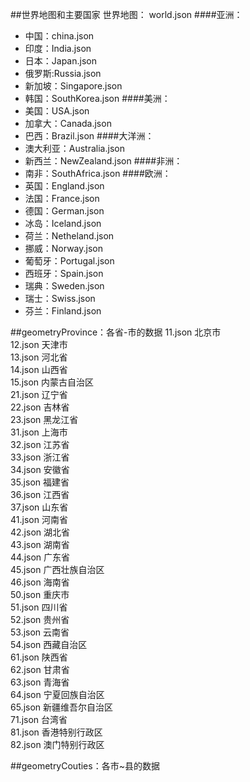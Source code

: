 ##世界地图和主要国家
世界地图： world.json
####亚洲：
- 中国：china.json
- 印度：India.json
- 日本：Japan.json
- 俄罗斯:Russia.json
- 新加坡：Singapore.json
- 韩国：SouthKorea.json
####美洲：
- 美国：USA.json
- 加拿大：Canada.json
- 巴西：Brazil.json
####大洋洲：
- 澳大利亚：Australia.json
- 新西兰：NewZealand.json
####非洲：
- 南非：SouthAfrica.json
####欧洲：
- 英国：England.json
- 法国：France.json
- 德国：German.json
- 冰岛：Iceland.json
- 荷兰：Netheland.json
- 挪威：Norway.json
- 葡萄牙：Portugal.json
- 西班牙：Spain.json
- 瑞典：Sweden.json
- 瑞士：Swiss.json
- 芬兰：Finland.json

##geometryProvince：各省-市的数据
11.json  北京市            
12.json  天津市            
13.json  河北省            
14.json  山西省            
15.json  内蒙古自治区      
21.json  辽宁省            
22.json  吉林省            
23.json  黑龙江省          
31.json  上海市            
32.json  江苏省            
33.json  浙江省            
34.json  安徽省            
35.json  福建省            
36.json  江西省            
37.json  山东省            
41.json  河南省            
42.json  湖北省            
43.json  湖南省            
44.json  广东省            
45.json  广西壮族自治区    
46.json  海南省            
50.json  重庆市            
51.json  四川省            
52.json  贵州省            
53.json  云南省            
54.json  西藏自治区        
61.json  陕西省            
62.json  甘肃省            
63.json  青海省            
64.json  宁夏回族自治区    
65.json  新疆维吾尔自治区  
71.json  台湾省            
81.json  香港特别行政区    
82.json  澳门特别行政区    

##geometryCouties：各市~县的数据